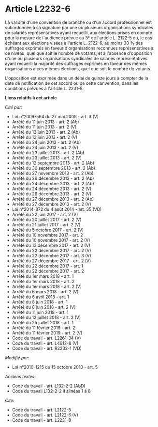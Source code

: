 # Article L2232-6

La validité d'une convention de branche ou d'un accord professionnel est subordonnée à sa signature par une ou plusieurs
organisations syndicales de salariés représentatives ayant recueilli, aux élections prises en compte pour la mesure de
l'audience prévue au 3° de l'article L. 2122-5 ou, le cas échéant aux élections visées à l'article L. 2122-6, au moins 30 %
des suffrages exprimés en faveur d'organisations reconnues représentatives à ce niveau, quel que soit le nombre de votants,
et à l'absence d'opposition d'une ou plusieurs organisations syndicales de salariés représentatives ayant recueilli la
majorité des suffrages exprimés en faveur des mêmes organisations à ces mêmes élections, quel que soit le nombre de votants. 

L'opposition est exprimée dans un délai de quinze jours à compter de la date de notification de cet accord ou de cette
convention, dans les conditions prévues à l'article L. 2231-8.

**Liens relatifs à cet article**

_Cité par_:

  - Loi n°2009-594 du 27 mai 2009 - art. 3 (V)
  - Arrêté du 11 juin 2013 - art. 2 (Ab)
  - Arrêté du 11 juin 2013 - art. 2 (V)
  - Arrêté du 12 juin 2013 - art. 2 (Ab)
  - Arrêté du 12 juin 2013 - art. 2 (V)
  - Arrêté du 24 juin 2013 - art. 2 (Ab)
  - Arrêté du 24 juin 2013 - art. 2 (V)
  - Arrêté du 23 juillet 2013 - art. 2 (Ab)
  - Arrêté du 23 juillet 2013 - art. 2 (V)
  - Arrêté du 12 septembre 2013 - art. 2 (Ab)
  - Arrêté du 30 septembre 2013 - art. 2 (Ab)
  - Arrêté du 27 novembre 2013 - art. 2 (Ab)
  - Arrêté du 26 décembre 2013 - art. 2 (Ab)
  - Arrêté du 24 décembre 2013 - art. 2 (Ab)
  - Arrêté du 24 décembre 2013 - art. 2 (V)
  - Arrêté du 26 décembre 2013 - art. 2 (V)
  - Arrêté du 27 décembre 2013 - art. 2 (Ab)
  - Arrêté du 27 décembre 2013 - art. 2 (V)
  - Loi n°2014-872 du 4 août 2014 - art. 35 (VD)
  - Arrêté du 22 juin 2017 - art. 2 (V)
  - Arrêté du 20 juillet 2017 - art. 2 (V)
  - Arrêté du 21 juillet 2017 - art. 2 (V)
  - Arrêté du 5 octobre 2017 - art. 2 (V)
  - Arrêté du 10 novembre 2017 - art. 2
  - Arrêté du 10 novembre 2017 - art. 2 (V)
  - Arrêté du 13 décembre 2017 - art. 2 (V)
  - Arrêté du 22 décembre 2017 - art. 2 (V)
  - Arrêté du 22 décembre 2017 - art. 3 (V)
  - Arrêté du 27 décembre 2017 - art. 2 (V)
  - Arrêté du 22 décembre 2017 - art. 1
  - Arrêté du 22 décembre 2017 - art. 2
  - Arrêté du 1er mars 2018 - art. 1
  - Arrêté du 1er mars 2018 - art. 2
  - Arrêté du 1er mars 2018 - art. 2 (V)
  - Arrêté du 6 mars 2018 - art. 2 (V)
  - Arrêté du 6 avril 2018 - art. 1
  - Arrêté du 8 juin 2018 - art. 1
  - Arrêté du 8 juin 2018 - art. 2 (V)
  - Arrêté du 11 juin 2018 - art. 1
  - Arrêté du 12 juillet 2018 - art. 2 (V)
  - Arrêté du 25 juillet 2018 - art. 1
  - Arrêté du 11 février 2019 - art. 2
  - Arrêté du 11 février 2019 - art. 2 (V)
  - Code du travail - art. L2261-34 (V)
  - Code du travail - art. L4612-8 (V)
  - Code du travail - art. R2232-1 (VD)

_Modifié par_:

  - Loi n°2010-1215 du 15 octobre 2010 - art. 5

_Anciens textes_:

  - Code du travail - art. L132-2-2 (AbD)
  - Code du travail L132-2-2 II alinéas 1 à 6

_Cite_:

  - Code du travail - art. L2122-5
  - Code du travail - art. L2122-6 (V)
  - Code du travail - art. L2231-8
